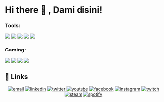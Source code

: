 
<!--
How to make this gif ?

I made my with https://codesandbox.io/s/github-profile-2ijk7
Then i recorded my screen to gif on Mac with Quicktime  and save result to [assets/github.mov](assets/github.mov)
This [gist](https://gist.github.com/tskaggs/6394639) help me to create a dedicated command that convert MOV to GIF.
Type this command `make generate-gif` to generate [assets/github.gif](assets/github.gif)
-->
# Hi there 👋 , Dami disini! 

### Tools:
<p>
    <img src="https://img.shields.io/badge/Code-Swift-blue?&logo=swift" />
    <img src="https://img.shields.io/badge/IDE-Xcode-blue?&logo=xcode" />
    <img src="https://img.shields.io/badge/Text%20Editor-Visual%20Studio%20Code-blue?&logo=visual%20studio%20code&logoColor=blue" />
    <img src="https://img.shields.io/badge/C%2B%2B-00599C?style=for-the-badge&logo=c%2B%2B&logoColor=white"/>
    <img src="https://aleen42.github.io/badges/src/photoshop.svg"/>
    
### Gaming:
   <p>
    <img src="https://img.shields.io/badge/Steam-000000?style=for-the-badge&logo=steam&logoColor=white"/>
    <img src="https://img.shields.io/badge/Epic%20Games-313131?style=for-the-badge&logo=Epic%20Games&logoColor=white"/>
    <img src="https://img.shields.io/badge/FIFA-B7312F?style=for-the-badge&logo=fifa&logoColor=white"/>
       <img src="https://img.shields.io/badge/Origin-148EFF?style=for-the-badge&logo=origin&logoColor=white"/>

## :link: Links

<p align="center">
  <a href="mailto:damimaturbongs.com"><img src="https://img.icons8.com/color/96/000000/gmail.png" alt="email"/></a>
  <a href="https://www.linkedin.com/in/dami-maturbongs-ab1997248/"><img src="https://img.icons8.com/color/96/000000/linkedin.png" alt="linkedin"/></a>
  <a href="https://twitter.com/damimtrbngs"><img src="https://img.icons8.com/color/96/000000/twitter-squared.png" alt="twitter"/></a>
  <a href="https://www.youtube.com/channel/UCWMdoEeb1XEu19C6AwAJ4Cg"><img src="https://img.icons8.com/color/96/000000/youtube.png" alt="youtube"/></a>
  <a href="https://www.facebook.com/dami-maturbongs"><img src="https://img.icons8.com/color/96/000000/facebook.png" alt="facebook"/></a>
  <a href="https://www.instagram.com/damisaviola"><img src="https://img.icons8.com/color/96/000000/instagram-new.png" alt="instagram"/></a>
  <a href="https://www.twitch.tv/damisaviola"><img src="https://img.icons8.com/color/96/000000/twitch--v2.png" alt="twitch"/></a>
  <a href="https://steamcommunity.com/id/damimaturbongs"><img src="https://img.icons8.com/fluent/96/000000/steam.png" alt="steam"/></a>
  <a href="https://open.spotify.com/user/damimaturbongs?si=bdd62ff8b127484f"><img src="https://img.icons8.com/color/96/000000/spotify--v1.png" alt="spotify"/></a>
